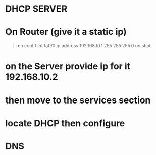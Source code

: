 # DHCP SERVER 
# On Router (give it a static ip)
>en
>conf t
>int fa0/0
>ip address 192.168.10.1 255.255.255.0
>no shut


# on the Server provide ip for it 192.168.10.2  
# then move to the services section 
# locate DHCP then configure




# DNS

